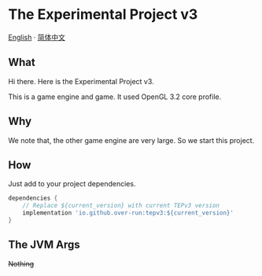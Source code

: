 # The Experimental Project v3

[English](README.md) · [简体中文](README-zh-cn.md)

## What

Hi there. Here is the Experimental Project v3.

This is a game engine and game. It used OpenGL 3.2 core profile.

## Why

We note that, the other game engine are very large. So we start this project.

## How

Just add to your project dependencies.

```groovy
dependencies {
    // Replace ${current_version} with current TEPv3 version
    implementation 'io.github.over-run:tepv3:${current_version}'
}
```

## The JVM Args

~~Nothing~~
